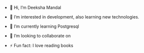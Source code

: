 - 👋 Hi, I’m Deeksha Mandal
- 👀 I’m interested in development, also learning new technologies.
- 🌱 I’m currently learning Postgresql
- 💞️ I’m looking to collaborate on 

- ⚡ Fun fact: I love reading books

<!---
mdeeksha0301/mdeeksha0301 is a ✨ special ✨ repository because its `README.md` (this file) appears on your GitHub profile.
You can click the Preview link to take a look at your changes.
- 📫 How to reach me 
- 😄 Pronouns: 
--->
